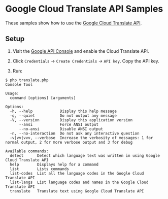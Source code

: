 # Google Cloud Translate API Samples

These samples show how to use the [Google Cloud Translate API](
https://cloud.google.com/translate/).

## Setup

1. Visit the [Google API Console](
https://pantheon.corp.google.com/apis/dashboard) and enable the Cloud 
Translate API.

2. Click `Credentials` -> `Create Credentials` -> `API key`.  Copy the
API key.

3. Run:
```
$ php translate.php 
Console Tool

Usage:
  command [options] [arguments]

Options:
  -h, --help            Display this help message
  -q, --quiet           Do not output any message
  -V, --version         Display this application version
      --ansi            Force ANSI output
      --no-ansi         Disable ANSI output
  -n, --no-interaction  Do not ask any interactive question
  -v|vv|vvv, --verbose  Increase the verbosity of messages: 1 for normal output, 2 for more verbose output and 3 for debug

Available commands:
  detect      Detect which language text was written in using Google Cloud Translate API
  help        Displays help for a command
  list        Lists commands
  list-codes  List all the language codes in the Google Cloud Translate API
  list-langs  List language codes and names in the Google Cloud Translate API
  translate   Translate text using Google Cloud Translate API
```

